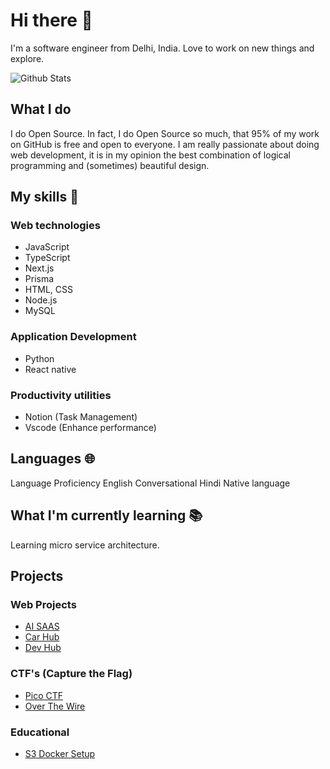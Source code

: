# Hi there 👋

I'm a software engineer from Delhi, India. Love to work on new things and explore.

![Github Stats](https://github-readme-stats.vercel.app/api?username=Itskmishra&show_icons=true&theme=default)


## What I do

I do Open Source. In fact, I do Open Source so much, that 95% of my work on GitHub is free and open to everyone. I am really passionate about doing web development, it is in my opinion the best combination of logical programming and (sometimes) beautiful design.

## My skills 📜
### Web technologies
* JavaScript
* TypeScript
* Next.js
* Prisma
* HTML, CSS
* Node.js
* MySQL

### Application Development
  * Python
  * React native

### Productivity utilities
* Notion (Task Management)
* Vscode (Enhance performance)

## Languages 🌐
Language 	Proficiency
English   Conversational
Hindi 	Native language

## What I'm currently learning 📚
Learning micro service architecture.


## Projects

### Web Projects
* [AI SAAS](https://github.com/Itskmishra/A.I-SAAS-Web-App)
* [Car Hub](https://github.com/Itskmishra/Car_hub)
* [Dev Hub](https://github.com/Itskmishra/TheDev-Hub-Lading-Website)

### CTF's (Capture the Flag)
* [Pico CTF](https://github.com/Itskmishra/PicoCTF)
* [Over The Wire](https://github.com/Itskmishra/OvertheWire_Walkthrough)

### Educational
* [S3 Docker Setup](https://github.com/Itskmishra/S3-Docker-Setup)
